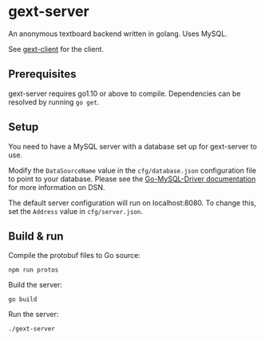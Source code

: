 # gext-server
An anonymous textboard backend written in golang. Uses MySQL.

See [gext-client](https://github.com/owenoclee/gext-client) for the client.

## Prerequisites
gext-server requires go1.10 or above to compile. Dependencies can be resolved by running `go get`.

## Setup
You need to have a MySQL server with a database set up for gext-server to use.

Modify the `DataSourceName` value in the `cfg/database.json` configuration file to point to your
database. Please see the
[Go-MySQL-Driver documentation](https://github.com/go-sql-driver/mysql/#dsn-data-source-name) for
more information on DSN.

The default server configuration will run on localhost:8080. To change this, set the `Address` value
in `cfg/server.json`.

## Build & run
Compile the protobuf files to Go source:
```
npm run protos
```

Build the server:
```
go build
```

Run the server:
```
./gext-server
```
